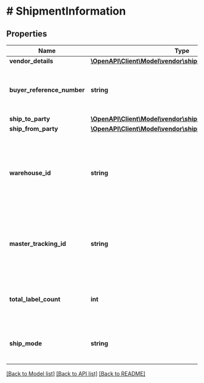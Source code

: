 # # ShipmentInformation

## Properties

Name | Type | Description | Notes
------------ | ------------- | ------------- | -------------
**vendor_details** | [**\OpenAPI\Client\Model\vendor\shipments\VendorDetails**](VendorDetails.md) |  | [optional]
**buyer_reference_number** | **string** | Buyer Reference number which is a unique number. | [optional]
**ship_to_party** | [**\OpenAPI\Client\Model\vendor\shipments\PartyIdentification**](PartyIdentification.md) |  | [optional]
**ship_from_party** | [**\OpenAPI\Client\Model\vendor\shipments\PartyIdentification**](PartyIdentification.md) |  | [optional]
**warehouse_id** | **string** | Vendor Warehouse ID from where the shipment is scheduled to be picked up by buyer / Carrier. | [optional]
**master_tracking_id** | **string** | Unique Id with  which  the shipment can be tracked for Small Parcels. | [optional]
**total_label_count** | **int** | Number of Labels that are created as part of this shipment. | [optional]
**ship_mode** | **string** | Type of shipment whether it is Small Parcel | [optional]

[[Back to Model list]](../../README.md#models) [[Back to API list]](../../README.md#endpoints) [[Back to README]](../../README.md)

